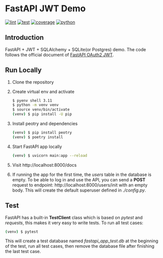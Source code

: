 # FastAPI JWT Demo

[![lint](https://github.com/Redevil10/fastapi-jwt/actions/workflows/lint.yaml/badge.svg)](https://github.com/Redevil10/fastapi-jwt/actions/workflows/lint.yaml)
[![test](https://github.com/Redevil10/fastapi-jwt/actions/workflows/test.yaml/badge.svg)](https://github.com/Redevil10/fastapi-jwt/actions/workflows/test.yaml)
[![coverage](https://img.shields.io/endpoint?url=https://gist.githubusercontent.com/Redevil10/426778eefb0a2907ee258ec5ff7c5960/raw/covbadge.json)](https://github.com/Redevil10/fastapi-jwt/actions/workflows/test.yaml)
[![python](https://img.shields.io/badge/python-3.10%20%7C%20_3.11-blue)](https://github.com/Redevil10/fastapi-jwt/actions/workflows/test.yaml)


## Introduction
FastAPI + JWT + SQLAlchemy + SQLite(or Postgres) demo.
The code follows the official document of [FastAPI OAuth2 JWT](https://fastapi.tiangolo.com/tutorial/security/oauth2-jwt/).


## Run Locally
1. Clone the repository

2. Create virtual env and activate
   ```bash
   $ pyenv shell 3.11
   $ python -m venv venv
   $ source venv/bin/activate
   (venv) $ pip install -U pip
   ```
3. Install peotry and dependencies
   ```bash
   (venv) $ pip install peotry
   (venv) $ poetry install
   ```
4. Start FastAPI app locally
    ```bash
    (venv) $ uvicorn main:app --reload
    ```
5. Visit http://localhost:8000/docs

6. If running the app for the first time, the *users* table in the database is empty. 
   To be able to log in and use the API, you can send a **POST** request to endpoint:
 http://localhost:8000/users/init with an empty body. This will create the default superuser defined in *./config.py*.

   
## Test
FastAPI has a built-in **TestClient** class which is based on *pytest* and *requests*, this makes it very easy to write tests.
To run all test cases: 
```bash
(venv) $ pytest
```
This will create a test database named *fastapi_app_test.db* at the beginning of the test, run all test cases, 
then remove the database file after finishing the last test case. 
